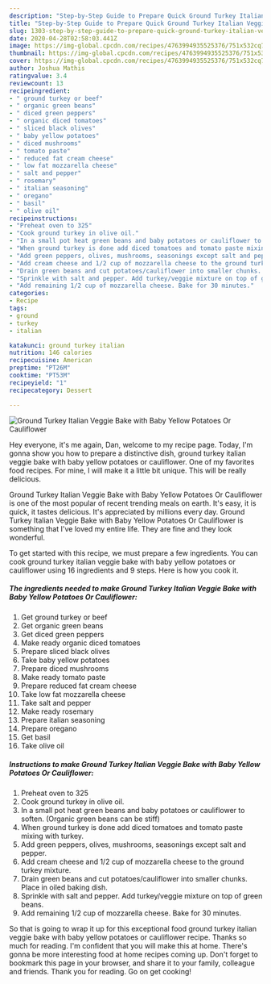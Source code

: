 ```yaml
---
description: "Step-by-Step Guide to Prepare Quick Ground Turkey Italian Veggie Bake with Baby Yellow Potatoes Or Cauliflower"
title: "Step-by-Step Guide to Prepare Quick Ground Turkey Italian Veggie Bake with Baby Yellow Potatoes Or Cauliflower"
slug: 1303-step-by-step-guide-to-prepare-quick-ground-turkey-italian-veggie-bake-with-baby-yellow-potatoes-or-cauliflower
date: 2020-04-28T02:58:03.441Z
image: https://img-global.cpcdn.com/recipes/4763994935525376/751x532cq70/ground-turkey-italian-veggie-bake-with-baby-yellow-potatoes-or-cauliflower-recipe-main-photo.jpg
thumbnail: https://img-global.cpcdn.com/recipes/4763994935525376/751x532cq70/ground-turkey-italian-veggie-bake-with-baby-yellow-potatoes-or-cauliflower-recipe-main-photo.jpg
cover: https://img-global.cpcdn.com/recipes/4763994935525376/751x532cq70/ground-turkey-italian-veggie-bake-with-baby-yellow-potatoes-or-cauliflower-recipe-main-photo.jpg
author: Joshua Mathis
ratingvalue: 3.4
reviewcount: 13
recipeingredient:
- " ground turkey or beef"
- " organic green beans"
- " diced green peppers"
- " organic diced tomatoes"
- " sliced black olives"
- " baby yellow potatoes"
- " diced mushrooms"
- " tomato paste"
- " reduced fat cream cheese"
- " low fat mozzarella cheese"
- " salt and pepper"
- " rosemary"
- " italian seasoning"
- " oregano"
- " basil"
- " olive oil"
recipeinstructions:
- "Preheat oven to 325"
- "Cook ground turkey in olive oil."
- "In a small pot heat green beans and baby potatoes or cauliflower to soften. (Organic green beans can be stiff)"
- "When ground turkey is done add diced tomatoes and tomato paste mixing with turkey."
- "Add green peppers, olives, mushrooms, seasonings except salt and pepper."
- "Add cream cheese and 1/2 cup of mozzarella cheese to the ground turkey mixture."
- "Drain green beans and cut potatoes/cauliflower into smaller chunks. Place in oiled baking dish."
- "Sprinkle with salt and pepper. Add turkey/veggie mixture on top of green beans."
- "Add remaining 1/2 cup of mozzarella cheese. Bake for 30 minutes."
categories:
- Recipe
tags:
- ground
- turkey
- italian

katakunci: ground turkey italian 
nutrition: 146 calories
recipecuisine: American
preptime: "PT26M"
cooktime: "PT53M"
recipeyield: "1"
recipecategory: Dessert

---
```



![Ground Turkey Italian Veggie Bake with Baby Yellow Potatoes Or Cauliflower](https://img-global.cpcdn.com/recipes/4763994935525376/751x532cq70/ground-turkey-italian-veggie-bake-with-baby-yellow-potatoes-or-cauliflower-recipe-main-photo.jpg)

Hey everyone, it's me again, Dan, welcome to my recipe page. Today, I'm gonna show you how to prepare a distinctive dish, ground turkey italian veggie bake with baby yellow potatoes or cauliflower. One of my favorites food recipes. For mine, I will make it a little bit unique. This will be really delicious.



Ground Turkey Italian Veggie Bake with Baby Yellow Potatoes Or Cauliflower is one of the most popular of recent trending meals on earth. It's easy, it is quick, it tastes delicious. It's appreciated by millions every day. Ground Turkey Italian Veggie Bake with Baby Yellow Potatoes Or Cauliflower is something that I've loved my entire life. They are fine and they look wonderful.


To get started with this recipe, we must prepare a few ingredients. You can cook ground turkey italian veggie bake with baby yellow potatoes or cauliflower using 16 ingredients and 9 steps. Here is how you cook it.

<!--inarticleads1-->

##### The ingredients needed to make Ground Turkey Italian Veggie Bake with Baby Yellow Potatoes Or Cauliflower:

1. Get  ground turkey or beef
1. Get  organic green beans
1. Get  diced green peppers
1. Make ready  organic diced tomatoes
1. Prepare  sliced black olives
1. Take  baby yellow potatoes
1. Prepare  diced mushrooms
1. Make ready  tomato paste
1. Prepare  reduced fat cream cheese
1. Take  low fat mozzarella cheese
1. Take  salt and pepper
1. Make ready  rosemary
1. Prepare  italian seasoning
1. Prepare  oregano
1. Get  basil
1. Take  olive oil




<!--inarticleads2-->

##### Instructions to make Ground Turkey Italian Veggie Bake with Baby Yellow Potatoes Or Cauliflower:

1. Preheat oven to 325
1. Cook ground turkey in olive oil.
1. In a small pot heat green beans and baby potatoes or cauliflower to soften. (Organic green beans can be stiff)
1. When ground turkey is done add diced tomatoes and tomato paste mixing with turkey.
1. Add green peppers, olives, mushrooms, seasonings except salt and pepper.
1. Add cream cheese and 1/2 cup of mozzarella cheese to the ground turkey mixture.
1. Drain green beans and cut potatoes/cauliflower into smaller chunks. Place in oiled baking dish.
1. Sprinkle with salt and pepper. Add turkey/veggie mixture on top of green beans.
1. Add remaining 1/2 cup of mozzarella cheese. Bake for 30 minutes.




So that is going to wrap it up for this exceptional food ground turkey italian veggie bake with baby yellow potatoes or cauliflower recipe. Thanks so much for reading. I'm confident that you will make this at home. There's gonna be more interesting food at home recipes coming up. Don't forget to bookmark this page in your browser, and share it to your family, colleague and friends. Thank you for reading. Go on get cooking!
